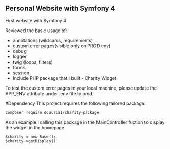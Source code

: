 <h2>Personal Website with Symfony 4</h2>

<p>First website with Symfony 4</p>

Reviewed the basic usage of:<br>
<ul>
<li>annotations (wildcards, requirements)</li>
<li>custom error pages(visible only on PROD env)</li>
<li>debug</li>
<li>logger</li>
<li>twig (loops, filters)</li>
<li>forms</li>
<li>session</li>
<li>Include PHP package that I built - Charity Widget</li>
</ul>

<p>
To test the custom error pages in your local machine, please update the APP_ENV attribute under .env file to prod.
</p> 


#Dependency
This project requires the following tailored package:

```
composer require ddauria1/charity-package
```
As an example I calling this package in the MainController fuction to display the widget in the homepage.

```
$charity = new Base();
$charity->getDisplay()
```
